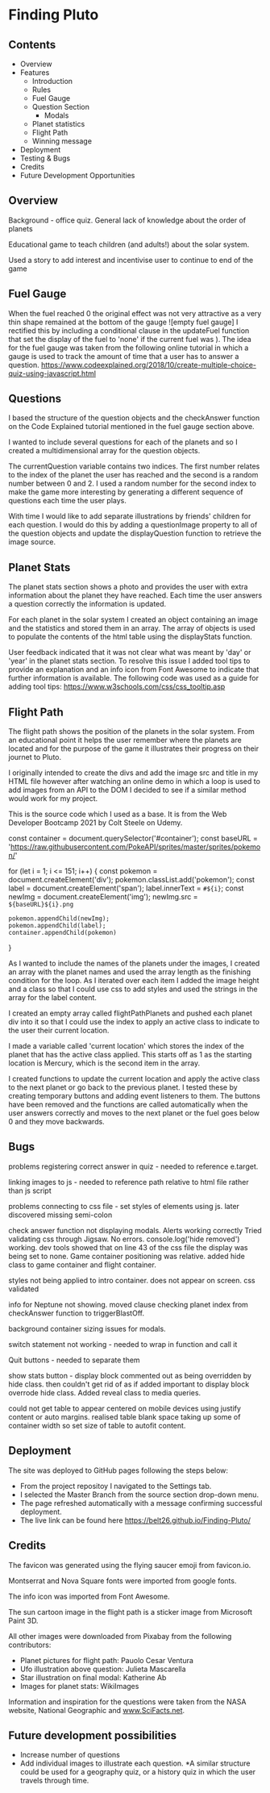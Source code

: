 # Finding Pluto

## Contents
* Overview
* Features
    * Introduction
    * Rules
    * Fuel Gauge
    * Question Section
        * Modals
    * Planet statistics
    * Flight Path
    * Winning message
* Deployment
* Testing & Bugs
* Credits
* Future Development Opportunities

## Overview

Background - office quiz. General lack of knowledge about the order of planets

Educational game to teach children (and adults!) about the solar system.

Used a story to add interest and incentivise user to continue to end of the game


## Fuel Gauge
When the fuel reached 0 the original effect was not very attractive as a very thin shape remained at the bottom of the gauge
![empty fuel gauge]
I rectified this by including a conditional clause in the updateFuel function that set the display of the fuel to 'none' if the current fuel was ).
The idea for the fuel gauge was taken from the following online tutorial in which a gauge is used to track the amount of time that a user has to answer a question. https://www.codeexplained.org/2018/10/create-multiple-choice-quiz-using-javascript.html


## Questions
 
I based the structure of the question objects and the checkAnswer function on the Code Explained tutorial mentioned in the fuel gauge section above. 

I wanted to include several questions for each of the planets and so I created a multidimensional array for the question objects.

The currentQuestion variable contains two indices.  The first number relates to the index of the planet the user has reached and the second is a random number between 0 and 2.  I used a random number for the second index to make the game more interesting by generating a different sequence of questions each time the user plays.

With time I would like to add separate illustrations by friends' children for each question. I would do this by adding a questionImage property to all of the question objects and update the displayQuestion function to retrieve the image source.

## Planet Stats

The planet stats section shows a photo and provides the user with extra information about the planet they have reached. Each time the user answers a question correctly the information is updated.

For each planet in the solar system I created an object containing an image and the statistics and stored them in an array.
The array of objects is used to populate the contents of the html table using the displayStats function.

User feedback indicated that it was not clear what was meant by 'day' or 'year' in the planet stats section. To resolve this issue I added tool tips to provide an explanation and an info icon from Font Awesome to indicate that further information is available. The following code was used as a guide for adding tool tips: https://www.w3schools.com/css/css_tooltip.asp



## Flight Path
The flight path shows the position of the planets in the solar system. From an educational point it helps the user remember where the planets are located and for the purpose of the game it illustrates their progress on their journet to Pluto.

I originally intended to create the divs and add the image src and title in my HTML file however after watching an online demo in which a loop is used to add images from an API to the DOM I decided to see if a similar method would work for my project.

This is the source code which I used as a base. It is from the Web Developer Bootcamp 2021 by Colt Steele on Udemy.

const container = document.querySelector('#container');
const baseURL = 'https://raw.githubusercontent.com/PokeAPI/sprites/master/sprites/pokemon/'


for (let i = 1; i <= 151; i++) {
    const pokemon = document.createElement('div');
    pokemon.classList.add('pokemon');
    const label = document.createElement('span');
    label.innerText = `#${i}`;
    const newImg = document.createElement('img');
    newImg.src = `${baseURL}${i}.png`


    pokemon.appendChild(newImg);
    pokemon.appendChild(label);
    container.appendChild(pokemon)
}


As I wanted to include the names of the planets under the images, I created an array with the planet names and used the array length as the finishing condition for the loop. As I iterated over each item I added the image height and a class so that I could use css to add styles and used the strings in the array for the label content.

I created an empty array called flightPathPlanets and pushed each planet div into it so that I could use the index to apply an active class to indicate to the user their current location.  

I made a variable called 'current location' which stores the index of the planet that has the active class applied.  This starts off as 1 as the starting location is Mercury, which is the second item in the array.

I created functions to update the current location and apply the active class to the next planet or go back to the previous planet. I tested these by creating temporary buttons and adding event listeners to them.  The buttons have been removed and the functions are called automatically when the user answers correctly and moves to the next planet or the fuel goes below 0 and they move backwards.




## Bugs
problems registering correct answer in quiz - needed to reference e.target.

linking images to js - needed to reference path relative to html file rather than js script

problems connecting to css file - set styles of elements using js.  later discovered missing semi-colon

check answer function not displaying modals. Alerts working correctly Tried validating css through Jigsaw. No errors. console.log('hide removed') working.  dev tools showed that on line 43 of the css file the display was being set to none.  Game container positioning was relative.
added hide class to game container and flight container.

styles not being applied to intro container. does not appear on screen. css validated

info for Neptune not showing. moved clause checking planet index from checkAnswer function to triggerBlastOff.

background container sizing issues for modals.

switch statement not working - needed to wrap in function and call it

Quit buttons - needed to separate them

show stats button - display block commented out as being overridden by hide class. then couldn't get rid of as if added important to display block overrode hide class.  Added reveal class to media queries.

could not get table to appear centered on mobile devices using justify content or auto margins. realised table blank space taking up some of container width so set size of table to autofit content.



## Deployment  
The site was deployed to GitHub pages following the steps below: 

* From the project repositoy I navigated to the Settings tab.  
* I selected the Master Branch from the source section drop-down menu.  
* The page refreshed automatically with a message confirming successful deployment.  
* The live link can be found here https://belt26.github.io/Finding-Pluto/

## Credits
The favicon was generated using the flying saucer emoji from favicon.io.

Montserrat and Nova Square fonts were imported from google fonts.

The info icon was imported from Font Awesome.

The sun cartoon image in the flight path is a sticker image from Microsoft Paint 3D.

All other images were downloaded from Pixabay from the following contributors:
* Planet pictures for flight path: Pauolo Cesar Ventura
* Ufo illustration above question: Julieta Mascarella
* Star illustration on final modal: Katherine Ab
* Images for planet stats: WikiImages

Information and inspiration for the questions were taken from the NASA website, National Geographic and www.SciFacts.net. 

## Future development possibilities

* Increase number of questions
* Add individual images to illustrate each question.
*A similar structure could be used for a geography quiz, or a history quiz in which the user travels through time.